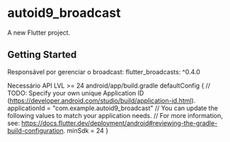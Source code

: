 # autoid9_broadcast

A new Flutter project.

## Getting Started

Responsável por gerenciar o broadcast:
flutter_broadcasts: ^0.4.0

Necessário API LVL >= 24
android/app/build.gradle
  defaultConfig {
        // TODO: Specify your own unique Application ID (https://developer.android.com/studio/build/application-id.html).
        applicationId = "com.example.autoid9_broadcast"
        // You can update the following values to match your application needs.
        // For more information, see: https://docs.flutter.dev/deployment/android#reviewing-the-gradle-build-configuration.
        minSdk = 24
  }
